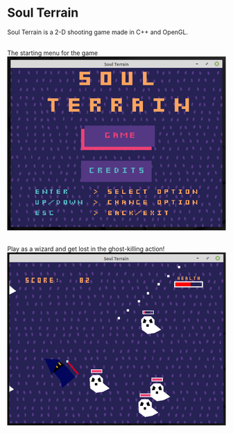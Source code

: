 # Soul Terrain
Soul Terrain is a 2-D shooting game made in C++ and OpenGL.
<br/><br/>

The starting menu for the game  
![Soul Terrain menu](soul_terrain.png)
<br/><br/>

Play as a wizard and get lost in the ghost-killing action!  
![Soul Terrain game](soul_terrain2.png)

